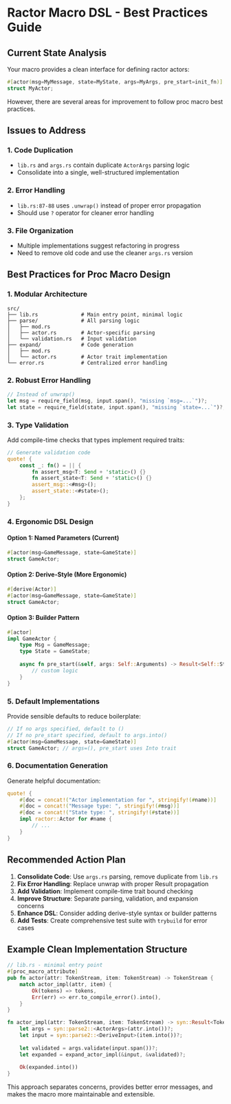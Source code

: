# Ractor Macro DSL - Best Practices Guide

## Current State Analysis

Your macro provides a clean interface for defining ractor actors:

```rust
#[actor(msg=MyMessage, state=MyState, args=MyArgs, pre_start=init_fn)]
struct MyActor;
```

However, there are several areas for improvement to follow proc macro best practices.

## Issues to Address

### 1. Code Duplication
- `lib.rs` and `args.rs` contain duplicate `ActorArgs` parsing logic
- Consolidate into a single, well-structured implementation

### 2. Error Handling
- `lib.rs:87-88` uses `.unwrap()` instead of proper error propagation
- Should use `?` operator for cleaner error handling

### 3. File Organization
- Multiple implementations suggest refactoring in progress
- Need to remove old code and use the cleaner `args.rs` version

## Best Practices for Proc Macro Design

### 1. Modular Architecture
```
src/
├── lib.rs              # Main entry point, minimal logic
├── parse/              # All parsing logic
│   ├── mod.rs
│   ├── actor.rs        # Actor-specific parsing
│   └── validation.rs   # Input validation
├── expand/             # Code generation
│   ├── mod.rs
│   └── actor.rs        # Actor trait implementation
└── error.rs            # Centralized error handling
```

### 2. Robust Error Handling
```rust
// Instead of unwrap()
let msg = require_field(msg, input.span(), "missing `msg=...`")?;
let state = require_field(state, input.span(), "missing `state=...`")?;
```

### 3. Type Validation
Add compile-time checks that types implement required traits:
```rust
// Generate validation code
quote! {
    const _: fn() = || {
        fn assert_msg<T: Send + 'static>() {}
        fn assert_state<T: Send + 'static>() {}
        assert_msg::<#msg>();
        assert_state::<#state>();
    };
}
```

### 4. Ergonomic DSL Design

#### Option 1: Named Parameters (Current)
```rust
#[actor(msg=GameMessage, state=GameState)]
struct GameActor;
```

#### Option 2: Derive-Style (More Ergonomic)
```rust
#[derive(Actor)]
#[actor(msg=GameMessage, state=GameState)]
struct GameActor;
```

#### Option 3: Builder Pattern
```rust
#[actor]
impl GameActor {
    type Msg = GameMessage;
    type State = GameState;
    
    async fn pre_start(&self, args: Self::Arguments) -> Result<Self::State> {
        // custom logic
    }
}
```

### 5. Default Implementations
Provide sensible defaults to reduce boilerplate:
```rust
// If no args specified, default to ()
// If no pre_start specified, default to args.into()
#[actor(msg=GameMessage, state=GameState)]
struct GameActor; // args=(), pre_start uses Into trait
```

### 6. Documentation Generation
Generate helpful documentation:
```rust
quote! {
    #[doc = concat!("Actor implementation for ", stringify!(#name))]
    #[doc = concat!("Message type: ", stringify!(#msg))]
    #[doc = concat!("State type: ", stringify!(#state))]
    impl ractor::Actor for #name {
        // ...
    }
}
```

## Recommended Action Plan

1. **Consolidate Code**: Use `args.rs` parsing, remove duplicate from `lib.rs`
2. **Fix Error Handling**: Replace unwrap with proper Result propagation
3. **Add Validation**: Implement compile-time trait bound checking
4. **Improve Structure**: Separate parsing, validation, and expansion concerns
5. **Enhance DSL**: Consider adding derive-style syntax or builder patterns
6. **Add Tests**: Create comprehensive test suite with `trybuild` for error cases

## Example Clean Implementation Structure

```rust
// lib.rs - minimal entry point
#[proc_macro_attribute]
pub fn actor(attr: TokenStream, item: TokenStream) -> TokenStream {
    match actor_impl(attr, item) {
        Ok(tokens) => tokens,
        Err(err) => err.to_compile_error().into(),
    }
}

fn actor_impl(attr: TokenStream, item: TokenStream) -> syn::Result<TokenStream> {
    let args = syn::parse2::<ActorArgs>(attr.into())?;
    let input = syn::parse2::<DeriveInput>(item.into())?;
    
    let validated = args.validate(input.span())?;
    let expanded = expand_actor_impl(&input, &validated)?;
    
    Ok(expanded.into())
}
```

This approach separates concerns, provides better error messages, and makes the macro more maintainable and extensible.